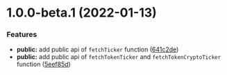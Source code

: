 # 1.0.0-beta.1 (2022-01-13)


### Features

* **public:** add public api of `fetchTicker` function ([641c2de](https://github.com/coinset/currency.com/commit/641c2de6cb3af4661c75fc0ca02aeec80a17b155))
* **public:** add public api of `fetchTokenTicker` and `fetchTokenCryptoTicker` function ([5eef85d](https://github.com/coinset/currency.com/commit/5eef85d1186d25963d6b4ff96b92ea90bc567980))
